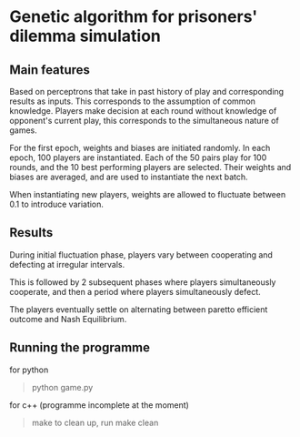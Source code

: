 # Genetic algorithm for prisoners' dilemma simulation 

## Main features

Based on perceptrons that take in past history of play and corresponding results as inputs. This corresponds to the assumption of common knowledge. Players make decision at each round without knowledge of opponent's current play, this corresponds to the simultaneous nature of games.

For the first epoch, weights and biases are initiated randomly. In each epoch, 100 players are instantiated. Each of the 50 pairs play for 100 rounds, and the 10 best performing players are selected. Their weights and biases are averaged, and are used to instantiate the next batch.

When instantiating new players, weights are allowed to fluctuate between 0.1 to introduce variation. 

## Results

During initial fluctuation phase, players vary between cooperating and defecting at irregular intervals.

This is followed by 2 subsequent phases where players simultaneously cooperate, and then a period where players simultaneously defect.

The players eventually settle on alternating between paretto efficient outcome and Nash Equilibrium. 

## Running the programme

for python
>python game.py

for c++ (programme incomplete at the moment)
>make 
to clean up, run
>make clean

